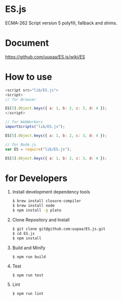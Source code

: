 ES.js
=========

ECMA-262 Script version 5 polyfill, fallback and shims.

# Document

https://github.com/uupaa/ES.js/wiki/ES

# How to use

```js
<script src="lib/ES.js">
<script>
// for Browser

ES[5].Object.keys({ a: 1, b: 2, c: 3, d: 4 });
</script>
```

```js
// for WebWorkers
importScripts("lib/ES.js");

ES[5].Object.keys({ a: 1, b: 2, c: 3, d: 4 });
```

```js
// for Node.js
var ES = require("lib/ES.js");

ES[5].Object.keys({ a: 1, b: 2, c: 3, d: 4 });
```

# for Developers

1. Install development dependency tools

    ```sh
    $ brew install closure-compiler
    $ brew install node
    $ npm install -g plato
    ```

2. Clone Repository and Install

    ```sh
    $ git clone git@github.com:uupaa/ES.js.git
    $ cd ES.js
    $ npm install
    ```

3. Build and Minify

    `$ npm run build`

4. Test

    `$ npm run test`

5. Lint

    `$ npm run lint`


